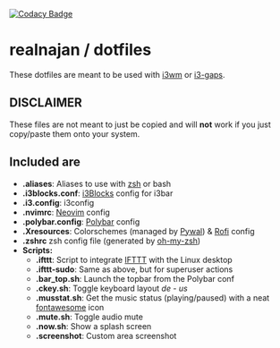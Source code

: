 [![Codacy Badge](https://api.codacy.com/project/badge/Grade/f231f4db26564fdc9a0af0ef7d7234b3)](https://www.codacy.com/app/realnajan/dotfiles?utm_source=github.com&amp;utm_medium=referral&amp;utm_content=realnajan/dotfiles&amp;utm_campaign=Badge_Grade)
# realnajan / dotfiles
These dotfiles are meant to be used with [i3wm](https://github.com/i3/i3) or [i3-gaps](https://github.com/Airblader/i3). 

## DISCLAIMER
These files are not meant to just be copied and will **not** work if you just copy/paste them onto your system. 

## Included are
*   **.aliases**: Aliases to use with [zsh](https://www.zsh.org/) or bash
*   **.i3blocks.conf**: [i3Blocks](https://github.com/vivien/i3blocks) config for i3bar
*   **.i3.config**: i3config
*   **.nvimrc**: [Neovim](https://github.com/neovim/neovim) config
*   **.polybar.config**: [Polybar](https://github.com/jaagr/polybar) config
*   **.Xresources**: Colorschemes (managed by [Pywal](http://bit.ly/2OWFUEc)) & [Rofi](http://bit.ly/2FCprpr) config
*   **.zshrc** zsh config file (generated by [oh-my-zsh](https://github.com/robbyrussell/oh-my-zsh))
*   **Scripts:**
	*   **.ifttt**: Script to integrate [IFTTT](https://ifttt.com/discover) with the Linux desktop
	*   **.ifttt-sudo**: Same as above, but for superuser actions
	*   **.bar_top.sh**: Launch the topbar from the Polybar conf
	*   **.ckey.sh**: Toggle keyboard layout *de - us*
	*   **.musstat.sh**: Get the music status (playing/paused) with a neat [fontawesome](http://bit.ly/2A9dMsn) icon
	*   **.mute.sh**: Toggle audio mute
	*   **.now.sh**: Show a splash screen
	*   **.screenshot**: Custom area screenshot
